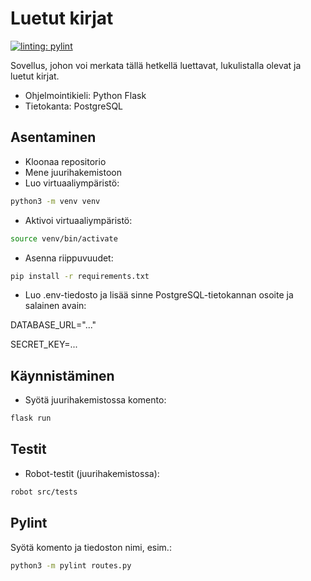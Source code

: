 # Luetut kirjat

[![linting: pylint](https://img.shields.io/badge/linting-pylint-yellowgreen)](https://github.com/pylint-dev/pylint)

Sovellus, johon voi merkata tällä hetkellä luettavat, lukulistalla olevat ja luetut kirjat.

* Ohjelmointikieli: Python Flask
* Tietokanta: PostgreSQL

## Asentaminen
* Kloonaa repositorio
* Mene juurihakemistoon
* Luo virtuaaliympäristö:
```bash
python3 -m venv venv
```
* Aktivoi virtuaaliympäristö:
```bash
source venv/bin/activate
```
* Asenna riippuvuudet:
```bash
pip install -r requirements.txt
```
* Luo .env-tiedosto ja lisää sinne PostgreSQL-tietokannan osoite ja salainen avain:

DATABASE_URL="..."

SECRET_KEY=...

## Käynnistäminen
* Syötä juurihakemistossa komento:
```bash
flask run
```

## Testit
* Robot-testit (juurihakemistossa):
```bash
robot src/tests
```

## Pylint
Syötä komento ja tiedoston nimi, esim.:
```bash
python3 -m pylint routes.py
```
